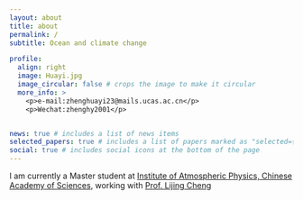 ```yaml
---
layout: about
title: about
permalink: /
subtitle: Ocean and climate change

profile:
  align: right
  image: Huayi.jpg
  image_circular: false # crops the image to make it circular
  more_info: >
    <p>e-mail:zhenghuayi23@mails.ucas.ac.cn</p>
    <p>Wechat:zhenghy2001</p>


news: true # includes a list of news items
selected_papers: true # includes a list of papers marked as "selected={true}"
social: true # includes social icons at the bottom of the page
---
```


I am currently a Master student at [Institute of Atmospheric Physics, Chinese Academy of Sciences](www.iap.cas.cn), working with [Prof. Lijing Cheng](http://www.ocean.iap.ac.cn/pages/aboutUs/aboutUs.html?navAnchor=aboutUs)

